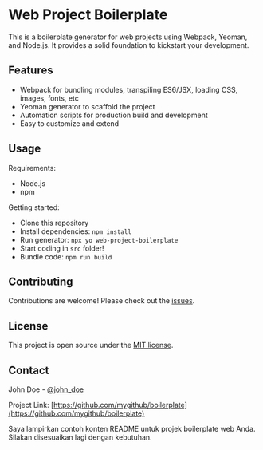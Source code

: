 # Web Project Boilerplate

This is a boilerplate generator for web projects using Webpack, Yeoman, and Node.js. It provides a solid foundation to kickstart your development.

## Features

- Webpack for bundling modules, transpiling ES6/JSX, loading CSS, images, fonts, etc
- Yeoman generator to scaffold the project
- Automation scripts for production build and development
- Easy to customize and extend

## Usage

Requirements:

- Node.js
- npm

Getting started:

- Clone this repository 
- Install dependencies: `npm install`
- Run generator: `npx yo web-project-boilerplate`  
- Start coding in `src` folder! 
- Bundle code: `npm run build`

## Contributing

Contributions are welcome! Please check out the [issues]([https://github.com/fatidaprilian/my-boilerplat/issues).

## License

This project is open source under the [MIT license](LICENSE.md).

## Contact

John Doe - [@john_doe](https://twitter.com/john_doe) 

Project Link: [https://github.com/mygithub/boilerplate](https://github.com/mygithub/boilerplate)

Saya lampirkan contoh konten README untuk projek boilerplate web Anda. Silakan disesuaikan lagi dengan kebutuhan.
